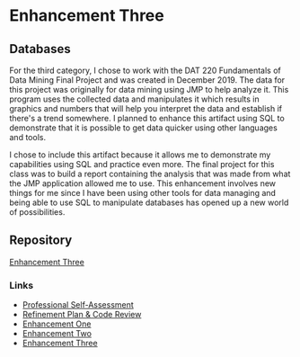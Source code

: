 # Enhancement Three
## Databases

For the third category, I chose to work with the DAT 220 Fundamentals of Data Mining Final Project and was created in December 2019. The data for this project was originally for data mining using JMP to help analyze it. This program uses the collected data and manipulates it which results in graphics and numbers that will help you interpret the data and establish if there's a trend somewhere. I planned to enhance this artifact using SQL to demonstrate that it is possible to get data quicker using other languages and tools.

I chose to include this artifact because it allows me to demonstrate my capabilities using SQL and practice even more. The final project for this class was to build a report containing the analysis that was made from what the JMP application allowed me to use. This enhancement involves new things for me since I have been using other tools for data managing and being able to use SQL to manipulate databases has opened up a new world of possibilities.

## Repository
[Enhancement Three](https://paolaflores4.github.io/EnhancementThree.html)

### Links
* [Professional Self-Assessment](https://paolaflores4.github.io/index.html)<br>
* [Refinement Plan & Code Review](https://paolaflores4.github.io/Plan&CodeReview.html)<br>
* [Enhancement One](https://paolaflores4.github.io/EnhancementOne.html)<br>
* [Enhancement Two](https://paolaflores4.github.io/EnhancementTwo.html)<br>
* [Enhancement Three](https://paolaflores4.github.io/EnhancementThree.html)

